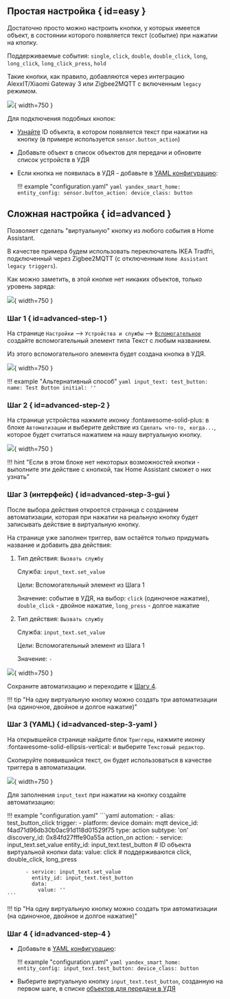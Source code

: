 ## Простая настройка { id=easy }
Достаточно просто можно настроить кнопки, у которых имеется объект, в состоянии которого появляется текст (событие) при нажатии на кпопку.

Поддерживаемые события: `single`, `click`, `double`, `double_click`, `long`, `long_click`, `long_click_press`, `hold`

Такие кнопки, как правило, добавляются через интеграцию AlexxIT/Xiaomi Gateway 3 или Zigbee2MQTT с включенным `legacy` режимом.

![](../assets/images/devices/button/easy.png){ width=750 }

Для подключения подобных кнопок:

* [Узнайте](../faq.md#get-entity-id) ID объекта, в котором появляется текст при нажатии на кнопку (в примере используется `sensor.button_action`)
* Добавьте объект в список объектов для передачи и обновите список устройств в УДЯ
* Если кнопка не появилась в УДЯ - добавьте в [YAML конфигурацию](../config/getting-started.md#yaml):

    !!! example "configuration.yaml"
        ```yaml
        yandex_smart_home:
          entity_config:
            sensor.button_action:
              device_class: button
        ```

## Сложная настройка { id=advanced }
Позволяет сделать "виртуальную" кнопку из любого события в Home Assistant. 

В качестве примера будем использовать переключатель IKEA Tradfri, подключенный через Zigbee2MQTT (с отключенным `Home Assistant legacy triggers`).

Как можно заметить, в этой кнопке нет никаких объектов, только уровень заряда:

![](../assets/images/devices/button/advanced-1.png){ width=750 }

### Шаг 1 { id=advanced-step-1 }
На странице `Настройки` --> `Устройства и службы` --> [`Вспомогательное`](https://my.home-assistant.io/redirect/helpers/) 
создайте вспомогательный элемент типа Текст с любым названием.

Из этого вспомогательного элемента будет создана кнопка в УДЯ.

![](../assets/images/devices/button/advanced-2.png){ width=750 }

!!! example "Альтернативный способ"
    ```yaml
    input_text:
      test_button:
        name: Test Button
        initial: ''
    ```

### Шаг 2 { id=advanced-step-2 }
На странице устройства нажмите иконку :fontawesome-solid-plus: в блоке `Автоматизации` и выберите действие из `Сделать что-то, когда...`, которое будет считаться нажатием на нашу виртуальную кнопку.

![](../assets/images/devices/button/advanced-3.png){ width=750 }

!!! hint "Если в этом блоке нет некоторых возможностей кнопки - выполните эти действие с кнопкой, так Home Assistant сможет о них узнать"

### Шаг 3 (интерфейс) { id=advanced-step-3-gui }

После выбора действия откроется страница с созданием автоматизации, которая при нажатии на реальную кнопку будет записывать действие в виртуальную кнопку.

На странице уже заполнен триггер, вам остаётся только придумать название и добавить два действия:

1. Тип действия: `Вызвать службу`
   
    Служба: `input_text.set_value`

    Цели: Вспомогательный элемент из Шага 1   

    Значение: событие в УДЯ, на выбор: `click` (одиночное нажатие), `double_click` - двойное нажатие, `long_press` - долгое нажатие

2. Тип действия: `Вызвать службу`

    Служба: `input_text.set_value`

    Цели: Вспомогательный элемент из Шага 1

    Значение: `-`

![](../assets/images/devices/button/advanced-4.png){ width=750 }

Сохраните автоматизацию и переходите к [Шагу 4](#advanced-step-4).

!!! tip "На одну виртуальную кнопку можно создать три автоматизации (на одиночное, двойное и долгое нажатие)"

### Шаг 3 (YAML) { id=advanced-step-3-yaml }
На открывшейся странице найдите блок `Триггеры`, нажмите иконку :fontawesome-solid-ellipsis-vertical: и выберите `Текстовый редактор`.

Скопируйте появившийся текст, он будет использоваться в качестве триггера в автоматизации.

![](../assets/images/devices/button/advanced-5.png){ width=750 }

Для заполнения `input_text` при нажатии на кнопку создайте автоматизацию:

!!! example "configuration.yaml"
    ```yaml
    automation:
      - alias: test_button_click
        trigger:
          - platform: device
            domain: mqtt
            device_id: f4ad71d96db30b0ac91d118d01529f75
            type: action
            subtype: 'on'
            discovery_id: 0x84fd27fffe90a55a action_on
        action:
          - service: input_text.set_value
            entity_id: input_text.test_button # ID объекта виртуальной кнопки
            data:
              value: click # поддерживаются click, double_click, long_press

          - service: input_text.set_value
            entity_id: input_text.test_button
            data:
              value: ''
    ```

!!! tip "На одну виртуальную кнопку можно создать три автоматизации (на одиночное, двойное и долгое нажатие)"

### Шаг 4 { id=advanced-step-4 }
* Добавьте в [YAML конфигурацию](../config/getting-started.md#yaml):

    !!! example "configuration.yaml"
        ```yaml
        yandex_smart_home:
          entity_config:
            input_text.test_button:
              device_class: button
        ```

* Выберите виртуальную кнопку `input_text.test_button`, созданную на первом шаге, в списке [объектов для передачи в УДЯ](../config/filter.md)
